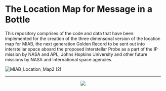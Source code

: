 # The Location Map for Message in a Bottle
This repository comprises of the code and data that have been implemented for the creation of the three dimensonal version of the location map for MIAB, the next generation Golden Record to be sent out into interstellar space aboard the proposed Interstellar Probe as a part of the IP mission by NASA and APL, Johns Hopkins University and other future missions by NASA and international space agencies. 

![MIAB_Location_Map2 (2)](https://user-images.githubusercontent.com/72024767/227727692-d02e11c9-f1ab-4bc5-9dd6-e7e16d526d0b.png)

-------------------------------------------------------------------------------------------------------------------------------------
<p align="center">
  <img src="https://planetaryprotection.jpl.nasa.gov/resources/img/layout/logo_nasa_trio_black@2x.png">
</p>  



